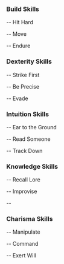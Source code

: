 ### Build Skills
-- Hit Hard

-- Move 

-- Endure

### Dexterity Skills
-- Strike First

-- Be Precise

-- Evade

### Intuition Skills
-- Ear to the Ground

-- Read Someone

-- Track Down

### Knowledge Skills
-- Recall Lore

-- Improvise

-- 

### Charisma Skills
-- Manipulate

-- Command

-- Exert Will
